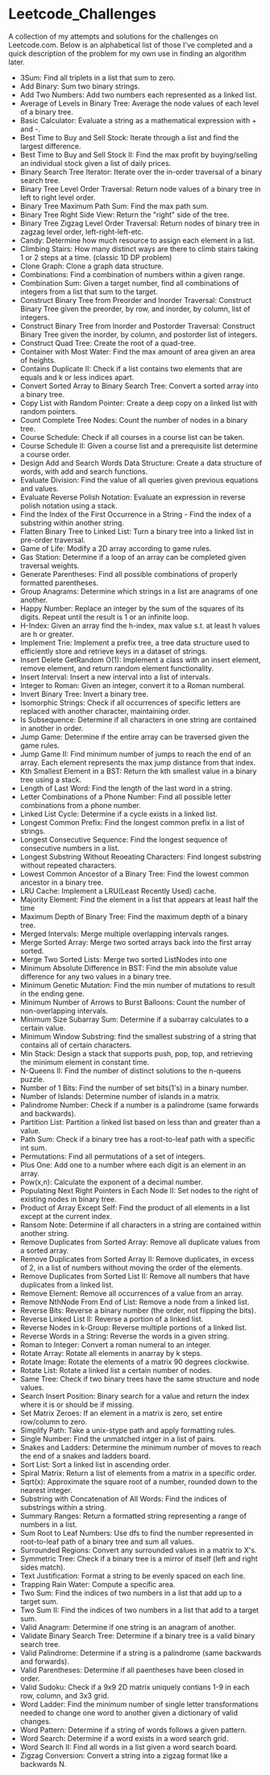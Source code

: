 # Leetcode_Challenges
A collection of my attempts and solutions for the challenges on Leetcode.com. Below is an alphabetical list of those I've completed
and a quick description of the problem for my own use in finding an algorithm later.

- 3Sum: Find all triplets in a list that sum to zero.
- Add Binary: Sum two binary strings.
- Add Two Numbers: Add two numbers each represented as a linked list.
- Average of Levels in Binary Tree: Average the node values of each level of a binary tree.
- Basic Calculator: Evaluate a string as a mathematical expression with + and -.
- Best Time to Buy and Sell Stock: Iterate through a list and find the largest difference.
- Best Time to Buy and Sell Stock II: Find the max profit by buying/selling an individual stock given a list of daily prices.
- Binary Search Tree Iterator: Iterate over the in-order traversal of a binary search tree.
- Binary Tree Level Order Traversal: Return node values of a binary tree in left to right level order.
- Binary Tree Maximum Path Sum: Find the max path sum.
- Binary Tree Right Side View: Return the "right" side of the tree.
- Binary Tree Zigzag Level Order Traversal: Return nodes of binary tree in zagzag level order, left-right-left-etc.
- Candy: Determine how much resource to assign each element in a list.
- Climbing Stairs: How many distinct ways are there to climb stairs taking 1 or 2 steps at a time. (classic 1D DP problem)
- Clone Graph: Clone a graph data structure.
- Combinations: Find a combination of numbers within a given range.
- Combination Sum: Given a target number, find all combinations of integers from a list that sum to the target.
- Construct Binary Tree from Preorder and Inorder Traversal: Construct Binary Tree given the preorder, by row, and inorder, by column, list of integers.
- Construct Binary Tree from Inorder and Postorder Traversal: Construct Binary Tree given the inorder, by column, and postorder list of integers.
- Construct Quad Tree: Create the root of a quad-tree.
- Container with Most Water: Find the max amount of area given an area of heights.
- Contains Duplicate II: Check if a list contains two elements that are equals and k or less indices apart.
- Convert Sorted Array to Binary Search Tree: Convert a sorted array into a binary tree.
- Copy List with Random Pointer: Create a deep copy on a linked list with random pointers.
- Count Complete Tree Nodes: Count the number of nodes in a binary tree.
- Course Schedule: Check if all courses in a course list can be taken.
- Course Schedule II: Given a course list and a prerequisite list determine a course order.
- Design Add and Search Words Data Structure: Create a data structure of words, with add and search functions.
- Evaluate Division: Find the value of all queries given previous equations and values.
- Evaluate Reverse Polish Notation: Evaluate an expression in reverse polish notation using a stack.
- Find the Index of the First Occurrence in a String - Find the index of a substring within another string.
- Flatten Binary Tree to Linked List: Turn a binary tree into a linked list in pre-order traversal.
- Game of Life: Modify a 2D array according to game rules.
- Gas Station: Determine if a loop of an array can be completed given traversal weights.
- Generate Parentheses: Find all possible combinations of properly formatted parentheses.
- Group Anagrams: Determine which strings in a list are anagrams of one another.
- Happy Number: Replace an integer by the sum of the squares of its digits. Repeat until the result is 1 or an infinite loop.
- H-Index: Given an array find the h-index, max value s.t. at least h values are h or greater.
- Implement Trie: Implement a prefix tree, a tree data structure used to efficiently store and retrieve keys in a dataset of strings.
- Insert Delete GetRandom O(1): Implement a class with an insert element, remove element, and return random element functionality.
- Insert Interval: Insert a new interval into a list of intervals.
- Integer to Roman: Given an integer, convert it to a Roman numberal.
- Invert Binary Tree: Invert a binary tree.
- Isomorphic Strings: Check if all occurrences of specific letters are replaced with another character, maintaining order.
- Is Subsequence: Determine if all characters in one string are contained in another in order.
- Jump Game: Determine if the entire array can be traversed given the game rules.
- Jump Game II: Find minimum number of jumps to reach the end of an array. Each element represents the max jump distance from that index.
- Kth Smallest Element in a BST: Return the kth smallest value in a binary tree using a stack.
- Length of Last Word: Find the length of the last word in a string.
- Letter Combinations of a Phone Number: Find all possible letter combinations from a phone number.
- Linked List Cycle: Determine if a cycle exists in a linked list.
- Longest Common Prefix: Find the longest common prefix in a list of strings.
- Longest Consecutive Sequence: Find the longest sequence of consecutive numbers in a list.
- Longest Substring Without Reoeating Characters: Find longest substring without repeated characters.
- Lowest Common Ancestor of a Binary Tree: Find the lowest common ancestor in a binary tree.
- LRU Cache: Implement a LRU(Least Recently Used) cache.
- Majority Element: Find the element in a list that appears at least half the time
- Maximum Depth of Binary Tree: Find the maximum depth of a binary tree.
- Merged Intervals: Merge multiple overlapping intervals ranges.
- Merge Sorted Array: Merge two sorted arrays back into the first array sorted.
- Merge Two Sorted Lists: Merge two sorted ListNodes into one
- Minimum Absolute Difference in BST: Find the min absolute value difference for any two values in a binary tree.
- Minimum Genetic Mutation: Find the min number of mutations to result in the ending gene.
- Minimum Number of Arrows to Burst Balloons: Count the number of non-overlapping intervals.
- Minimum Size Subarray Sum: Determine if a subarray calculates to a certain value.
- Minimum Window Substring: find the smallest substring of a string that contains all of certain characters.
- Min Stack: Design a stack that supports push, pop, top, and retrieving the minimum element in constant time.
- N-Queens II: Find the number of distinct solutions to the n-queens puzzle.
- Number of 1 Bits: Find the number of set bits(1's) in a binary number.
- Number of Islands: Determine number of islands in a matrix.
- Palindrome Number: Check if a number is a palindrome (same forwards and backwards).
- Partition List: Partition a linked list based on less than and greater than a value.
- Path Sum: Check if a binary tree has a root-to-leaf path with a specific int sum.
- Permutations: Find all permutations of a set of integers.
- Plus One: Add one to a number where each digit is an element in an array.
- Pow(x,n): Calculate the exponent of a decimal number.
- Populating Next Right Pointers in Each Node II: Set nodes to the right of existing nodes in binary tree.
- Product of Array Except Self: Find the product of all elements in a list except at the current index.
- Ransom Note: Determine if all characters in a string are contained within another string.
- Remove Duplicates from Sorted Array: Remove all duplicate values from a sorted array.
- Remove Duplicates from Sorted Array II: Remove duplicates, in excess of 2, in a list of numbers without moving the order of the elements.
- Remove Duplicates from Sorted List II: Remove all numbers that have duplicates from a linked list.
- Remove Element: Remove all occurrences of a value from an array.
- Remove NthNode From End of List: Remove a node from a linked list.
- Reverse Bits: Reverse a binary number (the order, not flipping the bits).
- Reverse Linked List II: Reverse a portion of a linked list.
- Reverse Nodes in k-Group: Reverse multiple portions of a linked list.
- Reverse Words in a String: Reverse the words in a given string.
- Roman to Integer: Convert a roman numeral to an integer.
- Rotate Array: Rotate all elements in anarray by k steps.
- Rotate Image: Rotate the elements of a matrix 90 degrees clockwise.
- Rotate List: Rotate a linked list a certain number of nodes.
- Same Tree: Check if two binary trees have the same structure and node values.
- Search Insert Position: Binary search for a value and return the index where it is or should be if missing.
- Set Matrix Zeroes: If an element in a matrix is zero, set entire row/column to zero.
- Simplify Path: Take a unix-stype path and apply formatting rules.
- Single Number: Find the unmatched intger in a list of pairs.
- Snakes and Ladders: Determine the minimum number of moves to reach the end of a snakes and ladders board.
- Sort List: Sort a linked list in ascending order.
- Spiral Matrix: Return a list of elements from a matrix in a specific order.
- Sqrt(x): Approximate the square root of a number, rounded down to the nearest integer.
- Substring with Concatenation of All Words: Find the indices of substrings within a string.
- Summary Ranges: Return a formatted string representing a range of numbers in a list.
- Sum Root to Leaf Numbers: Use dfs to find the number represented in root-to-leaf path of a binary tree and sum all values.
- Surrounded Regions: Convert any surrounded values in a matrix to X's.
- Symmetric Tree: Check if a binary tree is a mirror of itself (left and right sides match).
- Text Justification: Format a string to be evenly spaced on each line.
- Trapping Rain Water: Compute a specific area.
- Two Sum: Find the indices of two numbers in a list that add up to a target sum.
- Two Sum II: Find the indices of two numbers in a list that add to a target sum.
- Valid Anagram: Determine if one string is an anagram of another.
- Validate Binary Search Tree: Determine if a binary tree is a valid binary search tree.
- Valid Palindrome: Determine if a string is a palindrome (same backwards and forwards).
- Valid Parentheses: Determine if all paentheses have been closed in order.
- Valid Sudoku: Check if a 9x9 2D matrix uniquely contians 1-9 in each row, column, and 3x3 grid.
- Word Ladder: Find the minimum number of single letter transformations needed to change one word to another given a dictionary of valid changes.
- Word Pattern: Determine if a string of words follows a given pattern.
- Word Search: Determine if a word exists in a word search grid.
- Word Search II: Find all words in a list given a word search board.
- Zigzag Conversion: Convert a string into a zigzag format like a backwards N.
